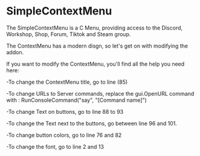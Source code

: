 # SimpleContextMenu

The SimpleContextMenu is a C Menu, providing access to the Discord, Workshop, Shop, Forum, Tiktok and Steam group.

The ContextMenu has a modern disgn, so let's get on with modifying the addon.

If you want to modify the ContextMenu, you'll find all the help you need here: 

-To change the ContextMenu title, go to line (85)

-To change URLs to Server commands, replace the gui.OpenURL command with : RunConsoleCommand("say", "[Command name]")

-To change Text on buttons, go to line 88 to 93

-To change the Text next to the buttons, go between line 96 and 101.

-To change button colors, go to line 76 and 82

-To change the font, go to line 2 and 13 
